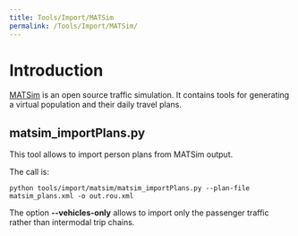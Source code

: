 ```yaml
---
title: Tools/Import/MATSim
permalink: /Tools/Import/MATSim/
---
```


# Introduction

[MATSim](https://www.matsim.org/) is an open source traffic simulation. It
contains tools for generating a virtual population and their daily travel plans.

## matsim_importPlans.py

This tool allows to import person plans from MATSim output.

The call is:

```
python tools/import/matsim/matsim_importPlans.py --plan-file matsim_plans.xml -o out.rou.xml
```

The option **--vehicles-only** allows to import only the passenger traffic rather than intermodal trip chains.
